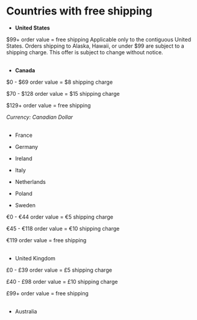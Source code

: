 # Countries with free shipping
- **United States** 

$99+ order value = free shipping
Applicable only to the contiguous United States. Orders shipping to Alaska, Hawaii, or under $99 are subject to a shipping charge. This offer is subject to change without notice.
<br>
<br>
- **Canada**
  
$0 - $69 order value = $8 shipping charge  

$70 - $128 order value = $15 shipping charge 

$129+ order value = free shipping

*Currency: Canadian Dollar*
<br>
<br>
- France

- Germany

- Ireland

- Italy

- Netherlands

- Poland

- Sweden

€0 - €44 order value = €5 shipping charge


€45 - €118 order value = €10 shipping charge


€119 order value = free shipping
<br>
<br>
- United Kingdom

£0 - £39 order value = £5 shipping charge


£40 - £98 order value = £10 shipping charge


£99+ order value = free shipping
<br>
<br>
- Australia